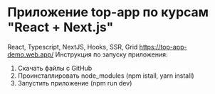 # Приложение top-app по курсам "React + Next.js"
React, Typescript, NextJS, Hooks, SSR, Grid
https://top-app-demo.web.app/
Инструкция по запуску приложения:
  1) Скачать файлы с GitHub
  2) Проинсталлировать node_modules (npm istall, yarn install)
  3) Запустить приложение (npm run dev) 
